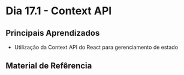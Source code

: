 # Dia 17.1 - Context API

## Principais Aprendizados

- Utilização da Context API do React para gerenciamento de estado

## Material de Refêrencia

